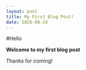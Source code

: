 ```yaml
---
layout: post
title: My First Blog Post!
date: 2020-09-24
---
```


#Hello

**Welcome to my first blog post**

Thanks for coming!
